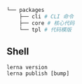 ```bash
└── packages
    ├── cli # CLI 命令
    ├── core # 核心代码
    └── tpl # 代码模版
```

## Shell

```shell
lerna version
lerna publish [bump]

```
